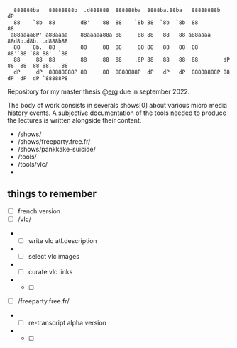 ```  
  888888ba   88888888b  .d888888  888888ba  8888ba.88ba   88888888b                     dP 
  88    `8b  88        d8'    88  88    `8b 88  `8b  `8b  88                            88 
 a88aaaa8P' a88aaaa    88aaaaa88a 88     88 88   88   88 a88aaaa       88d8b.d8b. .d888b88 
  88   `8b.  88        88     88  88     88 88   88   88  88           88'`88'`88 88'  `88 
  88     88  88        88     88  88    .8P 88   88   88  88        dP 88  88  88 88.  .88 
  dP     dP  88888888P 88     88  8888888P  dP   dP   dP  88888888P 88 dP  dP  dP `88888P8 
```

Repository for my master thesis @[erg](https://erg.be) due in september 2022.

The body of work consists in severals shows[0] about various micro media history events. A subjective documentation of the tools needed to produce the lectures is written alongside their content.

* /shows/
* /shows/freeparty.free.fr/
* /shows/pankkake-suicide/
* /tools/
* /tools/vlc/
*

## things to remember
* [ ] french version
* [ ] /vlc/
* * [ ] write vlc atl.description
* * [ ] select vlc images
* * [ ] curate vlc links
* * [ ]
* [ ] /freeparty.free.fr/
* * [ ] re-transcript alpha version
* * [ ] 
